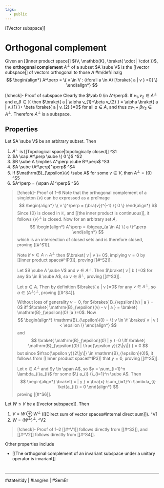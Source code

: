 ```yaml
---
tags:
  - public
---
```

[[Vector subspace]]
# Orthogonal complement

Given an [[Inner product space]] $(V, \mathbb{K}, \braket{ \cdot | \cdot })$,
the **orthogonal complement** $A^\perp$ of a subset $A \sube V$
is the [[vector subspace]] of vectors orthogonal to those $A$ #m/def/linalg 
$$
\begin{align*}
A^\perp = \{ v \in V : (\forall a \in A) [\braket{ a | v } =0] \}
\end{align*}
$$

[!check]- Proof of subspace
Clearly the $\vab 0 \in A^\perp$.
If $v_{1},v_{2} \in A^\perp$ and $\alpha,\beta \in \mathbb{K}$ then $\braket{ a | \alpha v_{1}+\beta v_{2} } = \alpha \braket{ a | v_{1} }+ \beta \braket{ a | v_{2} }=0$ for all $a \in A$,
and thus $\alpha v_{1} + \beta v_{2} \in A^\perp$.
Therefore $A^\perp$ is a subspace.
<span class="QED"/>

## Properties

Let $A \sube V$ be an arbitrary subset. Then

1. $A^\perp$ is [[Topological space|topologically closed]] ^S1
2. $A \cap A^\perp \sube \{ 0 \}$ ^S2
3. $B \sube A \implies A^\perp \sube B^\perp$ ^S3
4. $A \sube (A^\perp)^\perp$ ^S4
5. If $\mathrm{B}_{\epsilon}(v) \sube A$ for some $v \in V$, then $A^\perp = \{ 0 \}$ ^S5
6. $A^\perp = (\span A)^\perp$ ^S6

> [!check]- Proof of 1–6
> Note that the orthogonal complement of a singleton $\{ v  \}$ can be expressed as a preïmage
> $$
> \begin{align*}
> \{ v \}^\perp = (\bra{v})^{-1} \{ 0 \}
> \end{align*}
> $$
> Since $\{ 0 \}$ is closed in $\mathbb{K}$, and [[the inner product is continuous]],
> it follows $\{ v \}^\perp$ is closed.
> Now for an arbitrary set $A$,
> $$
> \begin{align*}
> A^\perp = \bigcap_{a \in A} \{ a \}^\perp
> \end{align*}
> $$
> which is an intersection of closed sets and is therefore closed,
> proving [[#^S1]].
> 
> Note if $v \in A \cap A^\perp$ then $\braket{ v | v }= 0$, implying $v = 0$ by [[Inner product space#^IP3]],
> proving [[#^S2]].
> 
> Let $B \sube A \sube V$ and $v \in A^\perp$.
> Then $\braket{ v | b }=0$ for any $b \in B \sube A$,
> so $v \in B^\perp$, proving [[#^S3]].
> 
> Let $a \in A$.
> Then by definition $\braket{ a | v }=0$ for any $v \in A^\perp$,
> so $a \in (A^\perp)^\perp$,
> proving [[#^S4]]. 
> 
> Without loss of generality $v=0$, for $\braket{ B_{\epsilon}(v) | a } = 0$ iff $\braket{ \mathrm{B}_{\epsilon}(v) - v | a } = \braket{ \mathrm{B}_{\epsilon}(0) |a  }=0$.
> Now
> $$
> \begin{align*}
> \mathrm{B}_{\epsilon}(0) = \{ v \in V: \braket{ v | v } < \epsilon \}
> \end{align*}
> $$
> and 
> $$
> \braket{ \mathrm{B}_{\epsilon}(0) | y }=0
> \iff
> \braket{ \mathrm{B}_{\epsilon}(0) | \frac{\epsilon y}{2\|y\|} } = 0
> $$
> but since $\frac{\epsilon y}{2\|y\|} \in \mathrm{B}_{\epsilon}(0)$, it follows from [[Inner product space#^IP3]] that $y=0$,
> proving [[#^S5]].
> 
> Let $x \in A^\perp$ and $y \in \span A$,
> so $y = \sum_{i=1}^n \lambda_{i}a_{i}$ for some $\{ a_{i} \}_{i=1}^n \sube A$.
> Then
> $$
> \begin{align*}
> \braket{ x | y } = \bra{x} \sum_{i=1}^n \lambda_{i} \ket{a_{i}}  = 0
> \end{align*}
> $$
> proving [[#^S6]]. <span class="QED"/>

Let $W \leq V$ be a [[vector subspace]]. Then

1. $V = W \oplus W^\perp$ ([[Direct sum of vector spaces#Internal direct sum]]). ^V1
2. $W=(W^\perp)^\perp$. ^V2

> [!check]- Proof of 1–2
> [[#^V1]] follows directly from [[#^S2]],
> and [[#^V2]] follows directly from [[#^S4]]. <span class="QED"/>

Other properties include

- [[The orthogonal complement of an invariant subspace under a unitary operator is invariant]]

#
---
#state/tidy | #lang/en | #SemBr 